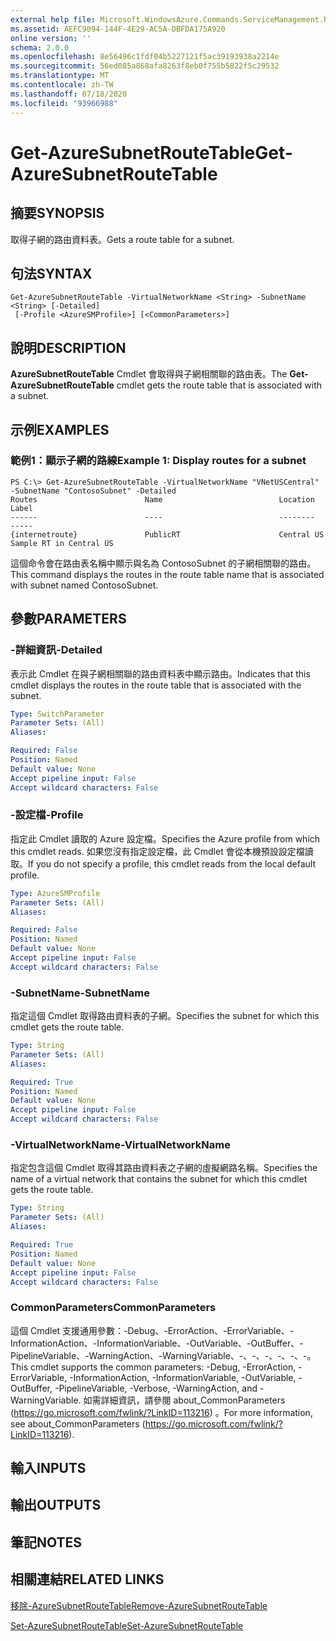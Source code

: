 ```yaml
---
external help file: Microsoft.WindowsAzure.Commands.ServiceManagement.Network.dll-Help.xml
ms.assetid: AEFC9094-144F-4E29-AC5A-DBFDA175A920
online version: ''
schema: 2.0.0
ms.openlocfilehash: 8e56496c1fdf04b5227121f5ac39193938a2214e
ms.sourcegitcommit: 56ed085a868afa8263f8eb0f755b5822f5c29532
ms.translationtype: MT
ms.contentlocale: zh-TW
ms.lasthandoff: 07/18/2020
ms.locfileid: "93966988"
---
```

# <span data-ttu-id="6d2a1-101">Get-AzureSubnetRouteTable</span><span class="sxs-lookup"><span data-stu-id="6d2a1-101">Get-AzureSubnetRouteTable</span></span>

## <span data-ttu-id="6d2a1-102">摘要</span><span class="sxs-lookup"><span data-stu-id="6d2a1-102">SYNOPSIS</span></span>
<span data-ttu-id="6d2a1-103">取得子網的路由資料表。</span><span class="sxs-lookup"><span data-stu-id="6d2a1-103">Gets a route table for a subnet.</span></span>

## <span data-ttu-id="6d2a1-104">句法</span><span class="sxs-lookup"><span data-stu-id="6d2a1-104">SYNTAX</span></span>

```
Get-AzureSubnetRouteTable -VirtualNetworkName <String> -SubnetName <String> [-Detailed]
 [-Profile <AzureSMProfile>] [<CommonParameters>]
```

## <span data-ttu-id="6d2a1-105">說明</span><span class="sxs-lookup"><span data-stu-id="6d2a1-105">DESCRIPTION</span></span>
<span data-ttu-id="6d2a1-106">**AzureSubnetRouteTable** Cmdlet 會取得與子網相關聯的路由表。</span><span class="sxs-lookup"><span data-stu-id="6d2a1-106">The **Get-AzureSubnetRouteTable** cmdlet gets the route table that is associated with a subnet.</span></span>

## <span data-ttu-id="6d2a1-107">示例</span><span class="sxs-lookup"><span data-stu-id="6d2a1-107">EXAMPLES</span></span>

### <span data-ttu-id="6d2a1-108">範例1：顯示子網的路線</span><span class="sxs-lookup"><span data-stu-id="6d2a1-108">Example 1: Display routes for a subnet</span></span>
```
PS C:\> Get-AzureSubnetRouteTable -VirtualNetworkName "VNetUSCentral" -SubnetName "ContosoSubnet" -Detailed
Routes                        Name                          Location                      Label
------                        ----                          --------                      -----
{internetroute}               PublicRT                      Central US                    Sample RT in Central US
```

<span data-ttu-id="6d2a1-109">這個命令會在路由表名稱中顯示與名為 ContosoSubnet 的子網相關聯的路由。</span><span class="sxs-lookup"><span data-stu-id="6d2a1-109">This command displays the routes in the route table name that is associated with subnet named ContosoSubnet.</span></span>

## <span data-ttu-id="6d2a1-110">參數</span><span class="sxs-lookup"><span data-stu-id="6d2a1-110">PARAMETERS</span></span>

### <span data-ttu-id="6d2a1-111">-詳細資訊</span><span class="sxs-lookup"><span data-stu-id="6d2a1-111">-Detailed</span></span>
<span data-ttu-id="6d2a1-112">表示此 Cmdlet 在與子網相關聯的路由資料表中顯示路由。</span><span class="sxs-lookup"><span data-stu-id="6d2a1-112">Indicates that this cmdlet displays the routes in the route table that is associated with the subnet.</span></span>

```yaml
Type: SwitchParameter
Parameter Sets: (All)
Aliases: 

Required: False
Position: Named
Default value: None
Accept pipeline input: False
Accept wildcard characters: False
```

### <span data-ttu-id="6d2a1-113">-設定檔</span><span class="sxs-lookup"><span data-stu-id="6d2a1-113">-Profile</span></span>
<span data-ttu-id="6d2a1-114">指定此 Cmdlet 讀取的 Azure 設定檔。</span><span class="sxs-lookup"><span data-stu-id="6d2a1-114">Specifies the Azure profile from which this cmdlet reads.</span></span> <span data-ttu-id="6d2a1-115">如果您沒有指定設定檔，此 Cmdlet 會從本機預設設定檔讀取。</span><span class="sxs-lookup"><span data-stu-id="6d2a1-115">If you do not specify a profile, this cmdlet reads from the local default profile.</span></span>

```yaml
Type: AzureSMProfile
Parameter Sets: (All)
Aliases: 

Required: False
Position: Named
Default value: None
Accept pipeline input: False
Accept wildcard characters: False
```

### <span data-ttu-id="6d2a1-116">-SubnetName</span><span class="sxs-lookup"><span data-stu-id="6d2a1-116">-SubnetName</span></span>
<span data-ttu-id="6d2a1-117">指定這個 Cmdlet 取得路由資料表的子網。</span><span class="sxs-lookup"><span data-stu-id="6d2a1-117">Specifies the subnet for which this cmdlet gets the route table.</span></span>

```yaml
Type: String
Parameter Sets: (All)
Aliases: 

Required: True
Position: Named
Default value: None
Accept pipeline input: False
Accept wildcard characters: False
```

### <span data-ttu-id="6d2a1-118">-VirtualNetworkName</span><span class="sxs-lookup"><span data-stu-id="6d2a1-118">-VirtualNetworkName</span></span>
<span data-ttu-id="6d2a1-119">指定包含這個 Cmdlet 取得其路由資料表之子網的虛擬網路名稱。</span><span class="sxs-lookup"><span data-stu-id="6d2a1-119">Specifies the name of a virtual network that contains the subnet for which this cmdlet gets the route table.</span></span>

```yaml
Type: String
Parameter Sets: (All)
Aliases: 

Required: True
Position: Named
Default value: None
Accept pipeline input: False
Accept wildcard characters: False
```

### <span data-ttu-id="6d2a1-120">CommonParameters</span><span class="sxs-lookup"><span data-stu-id="6d2a1-120">CommonParameters</span></span>
<span data-ttu-id="6d2a1-121">這個 Cmdlet 支援通用參數：-Debug、-ErrorAction、-ErrorVariable、-InformationAction、-InformationVariable、-OutVariable、-OutBuffer、-PipelineVariable、-WarningAction、-WarningVariable、-、-、-、-、-、-。</span><span class="sxs-lookup"><span data-stu-id="6d2a1-121">This cmdlet supports the common parameters: -Debug, -ErrorAction, -ErrorVariable, -InformationAction, -InformationVariable, -OutVariable, -OutBuffer, -PipelineVariable, -Verbose, -WarningAction, and -WarningVariable.</span></span> <span data-ttu-id="6d2a1-122">如需詳細資訊，請參閱 about_CommonParameters (https://go.microsoft.com/fwlink/?LinkID=113216) 。</span><span class="sxs-lookup"><span data-stu-id="6d2a1-122">For more information, see about_CommonParameters (https://go.microsoft.com/fwlink/?LinkID=113216).</span></span>

## <span data-ttu-id="6d2a1-123">輸入</span><span class="sxs-lookup"><span data-stu-id="6d2a1-123">INPUTS</span></span>

## <span data-ttu-id="6d2a1-124">輸出</span><span class="sxs-lookup"><span data-stu-id="6d2a1-124">OUTPUTS</span></span>

## <span data-ttu-id="6d2a1-125">筆記</span><span class="sxs-lookup"><span data-stu-id="6d2a1-125">NOTES</span></span>

## <span data-ttu-id="6d2a1-126">相關連結</span><span class="sxs-lookup"><span data-stu-id="6d2a1-126">RELATED LINKS</span></span>

[<span data-ttu-id="6d2a1-127">移除-AzureSubnetRouteTable</span><span class="sxs-lookup"><span data-stu-id="6d2a1-127">Remove-AzureSubnetRouteTable</span></span>](./Remove-AzureSubnetRouteTable.md)

[<span data-ttu-id="6d2a1-128">Set-AzureSubnetRouteTable</span><span class="sxs-lookup"><span data-stu-id="6d2a1-128">Set-AzureSubnetRouteTable</span></span>](./Set-AzureSubnetRouteTable.md)


